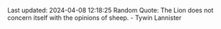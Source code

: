 Last updated: 2024-04-08 12:18:25
Random Quote: The Lion does not concern itself with the opinions of sheep.  -  Tywin Lannister